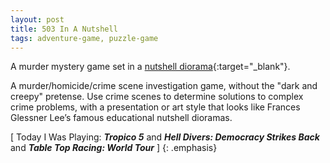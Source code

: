```yaml
---
layout: post
title: 503 In A Nutshell
tags: adventure-game, puzzle-game
---
```

A murder mystery game set in a [nutshell diorama](https://en.wikipedia.org/wiki/Nutshell_Studies_of_Unexplained_Death){:target="_blank"}.

A murder/homicide/crime scene investigation game, without the "dark and creepy" pretense. Use crime scenes to determine solutions to complex crime problems, with a presentation or art style that looks like Frances Glessner Lee’s famous educational nutshell dioramas.

[ Today I Was Playing: ***Tropico 5*** and ***Hell Divers: Democracy Strikes Back*** and ***Table Top Racing: World Tour*** ]
{: .emphasis}